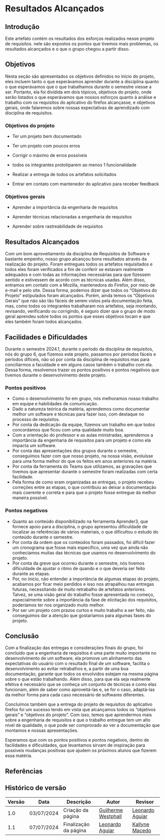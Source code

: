 # Resultados Alcançados

## Introdução

Este artefato contém os resultados dos esforços realizados nesse projeto de requisitos. nele são expostos os pontos que tivemos mais problemas, os resultados alcançados e o que o grupo chegou a partir disso.

## Objetivos

Nesta seção são apresentados os objetivos definidos no início do projeto, eles incluem tanto o que esperávamos aprender durante a disciplina quanto o que esperávamos que o que trabalhamos durante o semestre viesse a ser. Portanto, ela foi dividida em dois tópicos, objetivos do projeto, onde serão listados o que esperávamos que nossos esforços quanto à análise e trabalho com os requisitos do aplicativo do firefox alcançasse, e objetivos gerais, onde falaremos sobre nossas expectativas de aprendizado com disciplina de requisitos.

### Objetivos do projeto

* Ter um projeto bem documentado

* Ter um projeto com poucos erros

* Corrigir o máximo de erros possíveis

* todos os integrantes prototiparem ao menos 1 funcionalidade

* Realizar a entrega de todos os artefatos solicitados

* Entrar em contato com mantenedor do aplicativo para receber feedback

### Objetivos gerais

* Aprender a importância da engenharia de requisitos

* Aprender técnicas relacionadas a engenharia de requisitos

* Aprender sobre rastreabilidade de requisitos

## Resultados Alcançados

Com um bom aproveitamento da disciplina de Requisitos de Software e bastante empenho, nosso grupo alcançou bons resultados através da realização do projeto. Foram entregues todos os artefatos requisitados e todos eles foram verificados a fim de conferir se estavam realmente adequados e com todas as informações necessárias para que fizessem sentido e estivessem de acordo com as técnicas usadas. Além disso, entramos em contato com a Mozilla, mantenedora do Firefox, por meio de e-mail e pelo site. Dessa forma, podemos dizer que todos os “Objetivos do Projeto” estipulados foram alcançados. Porém, ainda temos os “Objetivos Gerais” que não são tão fáceis de serem vistos pela documentação feita, mas, como todos os integrantes trabalharam nos artefatos, seja montando, revisando, verificando ou corrigindo, é seguro dizer que o grupo de modo geral aprendeu sobre todos os pontos que esses objetivos tocam e que eles também foram todos alcançados.

## Facilidades e Dificuldades

Durante o semestre 2024.1, durante o período da disciplina de requisitos, nós do grupo 6, que fizemos este projeto, passamos por períodos fáceis e períodos difíceis, não só por conta da disciplina de requisitos mas para conciliarmos a faculdade e em alguns casos também o trabalho com ela. Dessa forma, resolvemos trazer os pontos positivos e pontos negativos que tivemos durante o desenvolvimento deste projeto.

### Pontos positivos

* Como o desenvolvimento foi em grupo, nós melhoramos nosso trabalho em equipe e habilidades de comunicação.
* Dado a natureza teórica da matéria, aprendemos como documentar melhor um software e técnicas para fazer isso, com destaque no processo de requisitos.
* Por conta da dedicação da equipe, fizemos um trabalho em que todos concordamos que ficou com uma qualidade muito boa.
* Com a orientação do professor e as aulas ministradas, aprendemos a importância da engenharia de requisitos para um projeto e como ela impacta um software.
* Por conta das apresentações dos grupos durante o semestre, conseguimos fazer com que nosso projeto, na nossa visão, evoluísse para uma forma melhor do que os feitos em anos anteriores na matéria.
* Por conta da ferramenta do Teams que utilizamos, as gravações que tivemos que apresentar durante o semestre foram realizadas com certa facilidade.
* Pela forma de como eram organizadas as entregas, o projeto recebeu correções entre as etapas, o que contribuiu ao deixar a documentação mais coerente e correta e para que o projeto fosse entregue da melhor maneira possível. 

### Pontos negativos

* Quanto ao conteúdo disponibilizado na ferramenta Aprender3, que fornece apoio para a disciplina, o grupo apresentou dificuldade de localizar as referências de vários materiais, o que dificultou o estudo do conteúdo durante o semestre.
* Por conta da ordem que os conteúdos foram passados, foi difícil fazer um cronograma que fosse mais específico, uma vez que ainda não conhecíamos muitas das técnicas que usamos no desenvolvimento do projeto.
* Por conta da greve que ocorreu durante o semestre, nós tivemos dificuldade de ajustar o ritmo de quando e o que deveria ser feito durante as etapas.
* Por, no ínicio, não entender a importância de algumas etapas do projeto, acabamos por ficar meio perdidos e isso nos atrapalhou nas entregas futuras, necessitando de muito retrabalho de artefatos anteriores. Talvez, se uma visão geral do trabalho fosse apresentada no começo, especialmente sobre a importância da fase de elicitação dos requisitos, poderíamos ter nos organizado muito melhor.
* Por ser um projeto com prazos curtos e muito trabalho a ser feito, não conseguimos dar a atenção que gostaríamos para algumas fases do projeto. 

## Conclusão

Com a finalização das entregas e considerações finais do grupo, foi concluído que a engenharia de requisitos é uma parte muito importante no desenvolvimento de um software, ela promove um alinhamento das expectativas do usuário com o resultado final de um software, facilita o desenvolvimento ao evitar retrabalhos e, a partir de uma boa documentação, garante que todos os envolvidos estejam na mesma página sobre o que estão trabalhando. Além disso, para que ela seja realmente efetiva é necessário que se conheça um conjunto de técnicas e como elas funcionam, além de saber como aproveitá-las e, se for o caso, adaptá-las da melhor forma para cada caso necessário de softwares diferentes.

Concluímos também que a entrega do projeto de requisitos do aplicativo firefox foi um sucesso tendo em vista que alcançamos todos os “objetivos gerais” e “objetivos do projeto”. Com isso, temos que aprendermos mais sobre a engenharia de requisitos e que o trabalho entregue tem um alto nível de qualidade, o que pode ser comprovado ao ver a documentação que montamos e nossas apresentações.

Esperamos que com os pontos positivos e pontos negativos, dentro de facilidades e dificuldades, que levantamos sirvam de inspiração para possíveis mudanças positivas que ajudem os próximos alunos que fizerem essa matéria.


## Referências

## Histórico de versão

| Versão | Data       | Descrição         | Autor                                           | Revisor |
|--------|------------|-------------------|-------------------------------------------------|---------|
| 1.0    | 03/07/2024 | Criação da página | [Guilherme Westphall](https://github.com/west7) | [Leonardo Aguiar](https://github.com/Leonardo0o0) |
| 1.1    | 07/07/2024 | Finalização da página | [Leonardo Aguiar](https://github.com/Leonardo0o0) | [Kallyne Macedo](https://github.com/kalipassos) |